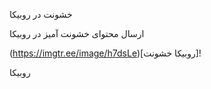 خشونت در روبیکا

ارسال محتوای خشونت آمیز در روبیکا

(https://imgtr.ee/image/h7dsLe)[روبیکا خشونت]!

روبیکا
